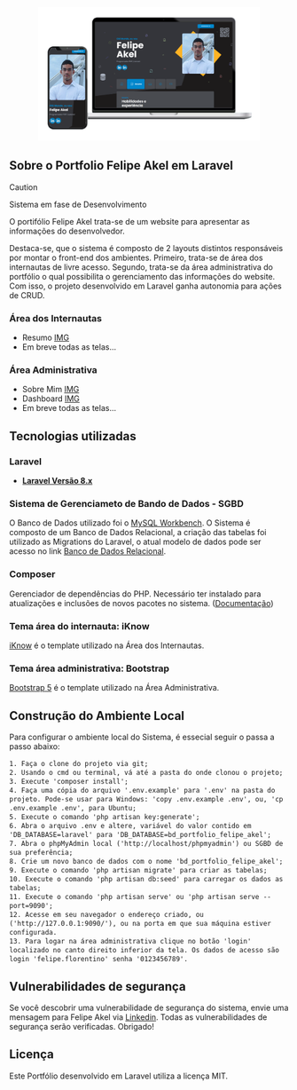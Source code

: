 <p align="center"><img src="public/readme/desktop-mobile.png" width="400"></p>

## Sobre o Portfolio Felipe Akel em Laravel

> [!CAUTION]
> Sistema em fase de Desenvolvimento

O portifólio Felipe Akel trata-se de um website para apresentar as informações do desenvolvedor. 

Destaca-se, que o sistema é composto de 2 layouts distintos responsáveis por montar o front-end dos ambientes. Primeiro, trata-se de área dos internautas de livre acesso. Segundo, trata-se da área administrativa do portfólio o qual possibilita o gerenciamento das informações do website. Com isso, o projeto desenvolvido em Laravel ganha autonomia para ações de CRUD. 

### Área dos Internautas
- Resumo [IMG](public/readme/resumo.png)
- Em breve todas as telas...

### Área Administrativa
- Sobre Mim [IMG](public/readme/sobre-mim.png)
- Dashboard [IMG](public/readme/cadastro-portfolio.png)
- Em breve todas as telas...

## Tecnologias utilizadas

### Laravel
- **[Laravel Versão 8.x](https://laravel.com/docs/8.x)**

### Sistema de Gerenciameto de Bando de Dados - SGBD
O Banco de Dados utilizado foi o [MySQL Workbench](https://www.mysql.com/products/workbench/). O Sistema é composto de um Banco de Dados Relacional, a criação das tabelas foi utilizado as Migrations do Laravel, o atual modelo de dados pode ser acesso no link [Banco de Dados Relacional](public/readme/banco-relacional.png).

### Composer
Gerenciador de dependências do PHP. Necessário ter instalado para atualizações e inclusões de novos pacotes no sistema.
([Documentação](https://getcomposer.org/))

### Tema área do internauta: iKnow
[iKnow](https://themeforest.net/item/iknow-cv-resume-template/34225451) é o template utilizado na Área dos Internautas.

### Tema área administrativa: Bootstrap
[Bootstrap 5](https://getbootstrap.com/) é o template utilizado na Área Administrativa.


## Construção do Ambiente Local

Para configurar o ambiente local do Sistema, é essecial seguir o passa a passo abaixo:

    1. Faça o clone do projeto via git;
    2. Usando o cmd ou terminal, vá até a pasta do onde clonou o projeto;
    3. Execute 'composer install';
    4. Faça uma cópia do arquivo '.env.example' para '.env' na pasta do projeto. Pode-se usar para Windows: 'copy .env.example .env', ou, 'cp .env.example .env', para Ubuntu;
    5. Execute o comando 'php artisan key:generate';
    6. Abra o arquivo .env e altere, variável do valor contido em 'DB_DATABASE=laravel' para 'DB_DATABASE=bd_portfolio_felipe_akel';
    7. Abra o phpMyAdmin local ('http://localhost/phpmyadmin') ou SGBD de sua preferência;
    8. Crie um novo banco de dados com o nome 'bd_portfolio_felipe_akel';
    9. Execute o comando 'php artisan migrate' para criar as tabelas;
    10. Execute o comando 'php artisan db:seed' para carregar os dados as tabelas;
    11. Execute o comando 'php artisan serve' ou 'php artisan serve --port=9090';
    12. Acesse em seu navegador o endereço criado, ou ('http://127.0.0.1:9090/'), ou na porta em que sua máquina estiver configurada.
    13. Para logar na área administrativa clique no botão 'login' localizado no canto direito inferior da tela. Os dados de acesso são login 'felipe.florentino' senha '0123456789'. 


## Vulnerabilidades de segurança

Se você descobrir uma vulnerabilidade de segurança do sistema, envie uma mensagem para Felipe Akel via [Linkedin](https://www.linkedin.com/in/felipe-akel-carvalho-florentino-009412135/). Todas as vulnerabilidades de segurança serão verificadas. Obrigado!


## Licença

Este Portfólio desenvolvido em Laravel utiliza a licença MIT.